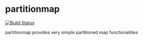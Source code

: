 partitionmap
===========
[![Build Status](https://travis-ci.org/kadekcipta/partitionmap.svg?branch=master)](https://travis-ci.org/kadekcipta/partitionmap)

partitionmap provides very simple partitioned map functionalities